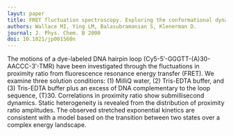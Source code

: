 ```yaml
---
layut: paper
title: FRET fluctuation spectroscopy. Exploring the conformational dynamics of a DNA hairpin-loop.
authors: Wallace MI, Ying LM, Balasubramanian S, Klenerman D.
journal: J. Phys. Chem. B 2000
doi: 10.1021/jp001560n
---
```

The motions of a dye-labeled DNA hairpin loop (Cy5-5′-GGGTT-(A)30-AACCC-3′-TMR) have been investigated through the fluctuations in proximity ratio from fluorescence resonance energy transfer (FRET). We examine three solution conditions: (1) MilliQ water, (2) Tris-EDTA buffer, and (3) Tris-EDTA buffer plus an excess of DNA complementary to the loop sequence, (T)30. Correlations in proximity ratio show submillisecond dynamics. Static heterogeneity is revealed from the distribution of proximity ratio amplitudes. The observed stretched exponential kinetics are consistent with a model based on the transition between two states over a complex energy landscape.
